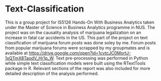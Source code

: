 # Text-Classification

This is a group project for IS5126 Hands-On	With Business Analytics taken under the Master of Science in Business Analytics programme in NUS. The project was on the causality analysis of marijuana legalization on an increase in fatal car accidents in the US. This part of the project on text classification of marijuana forum posts was done soley by me. Forum posts from popular marijuana forums were scrapped by my groupmates and is available at https://drive.google.com/open?id=1cvtcJC0MortJ-1xQTmX8TaodV_Hr1p_W. Text pre-processing was performed in Python while simple text classification models were built using the RTextTools package in R. Relevant sections of the report was also included for more detailed description of the analysis performed.
